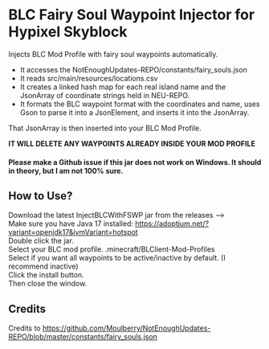 # BLC Fairy Soul Waypoint Injector for Hypixel Skyblock
Injects BLC Mod Profile with fairy soul waypoints automatically.

- It accesses the NotEnoughUpdates-REPO/constants/fairy_souls.json
- It reads src/main/resources/locations.csv
- It creates a linked hash map for each real island name and the JsonArray of coordinate strings held in NEU-REPO.
- It formats the BLC waypoint format with the coordinates and name, uses Gson to parse it into a JsonElement, and inserts it into the JsonArray.

That JsonArray is then inserted into your BLC Mod Profile.

**IT WILL DELETE ANY WAYPOINTS ALREADY INSIDE YOUR MOD PROFILE**

#### Please make a Github issue if this jar does not work on Windows. It should in theory, but I am not 100% sure.

## How to Use?

Download the latest InjectBLCWithFSWP jar from the releases -->\
Make sure you have Java 17 installed: https://adoptium.net/?variant=openjdk17&jvmVariant=hotspot \
Double click the jar.\
Select your BLC mod profile. .minecraft/BLClient-Mod-Profiles \
Select if you want all waypoints to be active/inactive by default. (I recommend inactive)\
Click the install button.\
Then close the window.

## Credits
Credits to https://github.com/Moulberry/NotEnoughUpdates-REPO/blob/master/constants/fairy_souls.json
